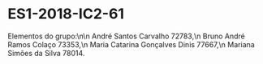 # ES1-2018-IC2-61

Elementos do grupo:\n\n
André Santos Carvalho 72783,\n
Bruno André Ramos Colaço 73353,\n
Maria Catarina Gonçalves Dinis 77667,\n
Mariana Simões da Silva 78014.
